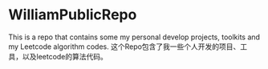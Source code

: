 # WilliamPublicRepo

This is a repo that contains some my personal develop projects, toolkits and my Leetcode algorithm codes.
这个Repo包含了我一些个人开发的项目、工具，以及leetcode的算法代码。
